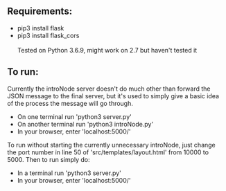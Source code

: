 ## Requirements:
* pip3 install flask
* pip3 install flask_cors\
\
Tested on Python 3.6.9, might work on 2.7 but haven't tested it


## To run:
Currently the introNode server doesn't do much other than forward the JSON message to the final server, but it's used to simply give a basic idea of the process the message will go through.

* On one terminal run 'python3 server.py'
* On another terminal run 'python3 introNode.py'
* In your browser, enter 'localhost:5000/'

To run without starting the currently unnecessary introNode, just change the port number in line 50 of 'src/templates/layout.html' from 10000 to 5000. Then to run simply do:

* In a terminal run 'python3 server.py'
* In your browser, enter 'localhost:5000/'
